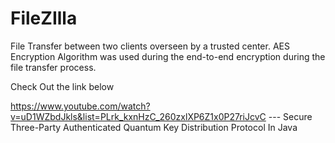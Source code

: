 # FileZIlla
File Transfer between two clients overseen by a trusted center. AES Encryption Algorithm was used during the end-to-end encryption during the file transfer process.

Check Out the link below

https://www.youtube.com/watch?v=uD1WZbdJkls&list=PLrk_kxnHzC_260zxlXP6Z1x0P27riJcvC --- Secure Three-Party Authenticated Quantum Key Distribution Protocol In Java 
